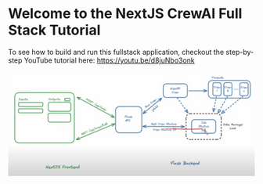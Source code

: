 # Welcome to the NextJS CrewAI Full Stack Tutorial

To see how to build and run this fullstack application, checkout the step-by-step YouTube tutorial here: https://youtu.be/d8juNbo3onk


<img src="diagram.jpg"/>
